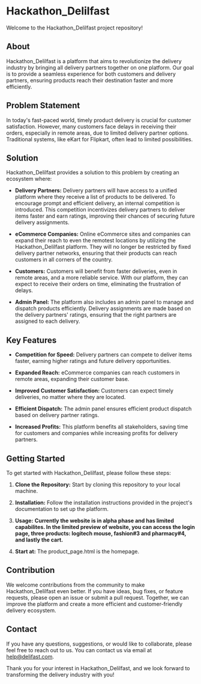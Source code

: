 # Hackathon_Delilfast

Welcome to the Hackathon_Delilfast project repository! 

## About

Hackathon_Delilfast is a platform that aims to revolutionize the delivery industry by bringing all delivery partners together on one platform. Our goal is to provide a seamless experience for both customers and delivery partners, ensuring products reach their destination faster and more efficiently.

## Problem Statement

In today's fast-paced world, timely product delivery is crucial for customer satisfaction. However, many customers face delays in receiving their orders, especially in remote areas, due to limited delivery partner options. Traditional systems, like eKart for Flipkart, often lead to limited possibilities.

## Solution

Hackathon_Delilfast provides a solution to this problem by creating an ecosystem where:

- **Delivery Partners:** Delivery partners will have access to a unified platform where they receive a list of products to be delivered. To encourage prompt and efficient delivery, an internal competition is introduced. This competition incentivizes delivery partners to deliver items faster and earn ratings, improving their chances of securing future delivery assignments.

- **eCommerce Companies:** Online eCommerce sites and companies can expand their reach to even the remotest locations by utilizing the Hackathon_Delilfast platform. They will no longer be restricted by fixed delivery partner networks, ensuring that their products can reach customers in all corners of the country.

- **Customers:** Customers will benefit from faster deliveries, even in remote areas, and a more reliable service. With our platform, they can expect to receive their orders on time, eliminating the frustration of delays.

- **Admin Panel:** The platform also includes an admin panel to manage and dispatch products efficiently. Delivery assignments are made based on the delivery partners' ratings, ensuring that the right partners are assigned to each delivery.

## Key Features

- **Competition for Speed:** Delivery partners can compete to deliver items faster, earning higher ratings and future delivery opportunities.

- **Expanded Reach:** eCommerce companies can reach customers in remote areas, expanding their customer base.

- **Improved Customer Satisfaction:** Customers can expect timely deliveries, no matter where they are located.

- **Efficient Dispatch:** The admin panel ensures efficient product dispatch based on delivery partner ratings.

- **Increased Profits:** This platform benefits all stakeholders, saving time for customers and companies while increasing profits for delivery partners.

## Getting Started

To get started with Hackathon_Delilfast, please follow these steps:

1. **Clone the Repository:** Start by cloning this repository to your local machine.

2. **Installation:** Follow the installation instructions provided in the project's documentation to set up the platform.

3. **Usage:** **Currently the website is in alpha phase and has limited capabilites. In the limited preview of website, you can access the login page, three products: logitech mouse, fashion#3 and pharmacy#4, and lastly the cart.**
4. **Start at:** The product_page.html is the homepage.

## Contribution

We welcome contributions from the community to make Hackathon_Delilfast even better. If you have ideas, bug fixes, or feature requests, please open an issue or submit a pull request. Together, we can improve the platform and create a more efficient and customer-friendly delivery ecosystem.

## Contact

If you have any questions, suggestions, or would like to collaborate, please feel free to reach out to us. You can contact us via email at [help@delifast.com](mailto:help@delifast.com).

Thank you for your interest in Hackathon_Delilfast, and we look forward to transforming the delivery industry with you!
